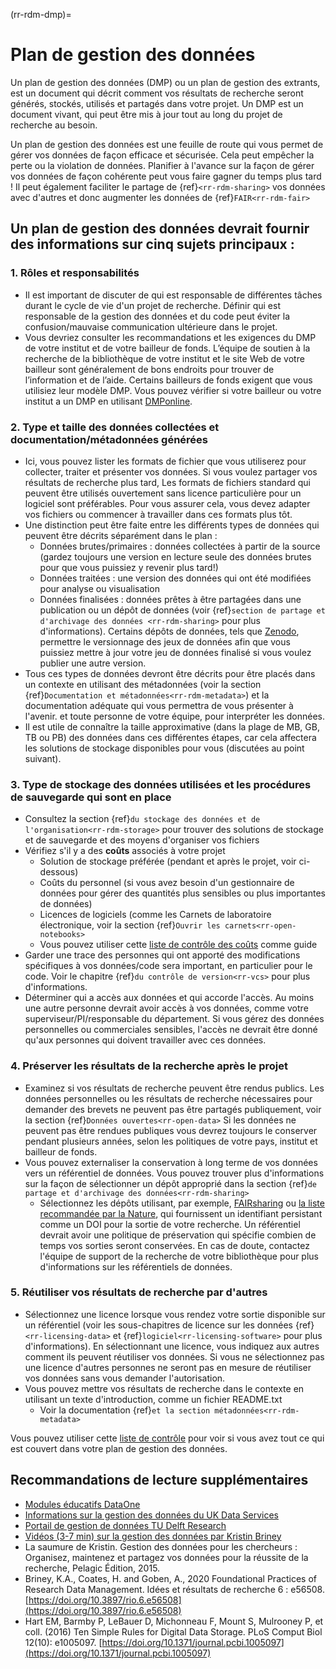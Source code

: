(rr-rdm-dmp)=
# Plan de gestion des données

Un plan de gestion des données (DMP) ou un plan de gestion des extrants, est un document qui décrit comment vos résultats de recherche seront générés, stockés, utilisés et partagés dans votre projet. Un DMP est un document vivant, qui peut être mis à jour tout au long du projet de recherche au besoin.

Un plan de gestion des données est une feuille de route qui vous permet de gérer vos données de façon efficace et sécurisée. Cela peut empêcher la perte ou la violation de données. Planifier à l'avance sur la façon de gérer vos données de façon cohérente peut vous faire gagner du temps plus tard ! Il peut également faciliter le partage de {ref}`<rr-rdm-sharing>` vos données avec d'autres et donc augmenter les données de {ref}`FAIR<rr-rdm-fair>`

## Un plan de gestion des données devrait fournir des informations sur cinq sujets principaux :

### 1. Rôles et responsabilités
* Il est important de discuter de qui est responsable de différentes tâches durant le cycle de vie d'un projet de recherche. Définir qui est responsable de la gestion des données et du code peut éviter la confusion/mauvaise communication ultérieure dans le projet.
* Vous devriez consulter les recommandations et les exigences du DMP de votre institut et de votre bailleur de fonds. L’équipe de soutien à la recherche de la bibliothèque de votre institut et le site Web de votre bailleur sont généralement de bons endroits pour trouver de l’information et de l’aide. Certains bailleurs de fonds exigent que vous utilisiez leur modèle DMP. Vous pouvez vérifier si votre bailleur ou votre institut a un DMP en utilisant [DMPonline](https://dmponline.dcc.ac.uk/).

### 2. Type et taille des données collectées et documentation/métadonnées générées
* Ici, vous pouvez lister les formats de fichier que vous utiliserez pour collecter, traiter et présenter vos données. Si vous voulez partager vos résultats de recherche plus tard, Les formats de fichiers standard qui peuvent être utilisés ouvertement sans licence particulière pour un logiciel sont préférables. Pour vous assurer cela, vous devez adapter vos fichiers ou commencer à travailler dans ces formats plus tôt.
* Une distinction peut être faite entre les différents types de données qui peuvent être décrits séparément dans le plan :
    * Données brutes/primaires : données collectées à partir de la source (gardez toujours une version en lecture seule des données brutes pour que vous puissiez y revenir plus tard!)
    * Données traitées : une version des données qui ont été modifiées pour analyse ou visualisation
    * Données finalisées : données prêtes à être partagées dans une publication ou un dépôt de données (voir {ref}`section de partage et d'archivage des données <rr-rdm-sharing>` pour plus d'informations). Certains dépôts de données, tels que [Zenodo](https://zenodo.org/), permettre le versionnage des jeux de données afin que vous puissiez mettre à jour votre jeu de données finalisé si vous voulez publier une autre version.
* Tous ces types de données devront être décrits pour être placés dans un contexte en utilisant des métadonnées (voir la section {ref}`Documentation et métadonnées<rr-rdm-metadata>`) et la documentation adéquate qui vous permettra de vous présenter à l'avenir. et toute personne de votre équipe, pour interpréter les données.
* Il est utile de connaître la taille approximative (dans la plage de MB, GB, TB ou PB) des données dans ces différentes étapes, car cela affectera les solutions de stockage disponibles pour vous (discutées au point suivant).

### 3. Type de stockage des données utilisées et les procédures de sauvegarde qui sont en place
* Consultez la section {ref}`du stockage des données et de l'organisation<rr-rdm-storage>` pour trouver des solutions de stockage et de sauvegarde et des moyens d'organiser vos fichiers
* Vérifiez s'il y a des **coûts** associés à votre projet
    * Solution de stockage préférée (pendant et après le projet, voir ci-dessous)
    * Coûts du personnel (si vous avez besoin d'un gestionnaire de données pour gérer des quantités plus sensibles ou plus importantes de données)
    * Licences de logiciels (comme les Carnets de laboratoire électronique, voir la section {ref}`Ouvrir les carnets<rr-open-notebooks>`
    * Vous pouvez utiliser cette [liste de contrôle des coûts](https://www.ukdataservice.ac.uk/media/622368/costingtool.pdf) comme guide
* Garder une trace des personnes qui ont apporté des modifications spécifiques à vos données/code sera important, en particulier pour le code. Voir le chapitre {ref}`du contrôle de version<rr-vcs>` pour plus d'informations.
* Déterminer qui a accès aux données et qui accorde l'accès. Au moins une autre personne devrait avoir accès à vos données, comme votre superviseur/PI/responsable du département. Si vous gérez des données personnelles ou commerciales sensibles, l'accès ne devrait être donné qu'aux personnes qui doivent travailler avec ces données.

### 4. Préserver les résultats de la recherche après le projet
* Examinez si vos résultats de recherche peuvent être rendus publics. Les données personnelles ou les résultats de recherche nécessaires pour demander des brevets ne peuvent pas être partagés publiquement, voir la section {ref}`Données ouvertes<rr-open-data>` Si les données ne peuvent pas être rendues publiques vous devrez toujours le conserver pendant plusieurs années, selon les politiques de votre pays, institut et bailleur de fonds.
* Vous pouvez externaliser la conservation à long terme de vos données vers un référentiel de données. Vous pouvez trouver plus d'informations sur la façon de sélectionner un dépôt approprié dans la section {ref}`de partage et d'archivage des données<rr-rdm-sharing>`
    * Sélectionnez les dépôts utilisant, par exemple, [FAIRsharing](https://fairsharing.org/) ou [la liste recommandée par la Nature](https://www.springernature.com/gp/authors/research-data-policy/repositories/12327124), qui fournissent un identifiant persistant comme un DOI pour la sortie de votre recherche. Un référentiel devrait avoir une politique de préservation qui spécifie combien de temps vos sorties seront conservées. En cas de doute, contactez l'équipe de support de la recherche de votre bibliothèque pour plus d'informations sur les référentiels de données.

### 5. Réutiliser vos résultats de recherche par d'autres
* Sélectionnez une licence lorsque vous rendez votre sortie disponible sur un référentiel (voir les sous-chapitres de licence sur les données {ref}`<rr-licensing-data>` et {ref}`logiciel<rr-licensing-software>` pour plus d'informations). En sélectionnant une licence, vous indiquez aux autres comment ils peuvent réutiliser vos données. Si vous ne sélectionnez pas une licence d'autres personnes ne seront pas en mesure de réutiliser vos données sans vous demander l'autorisation.
* Vous pouvez mettre vos résultats de recherche dans le contexte en utilisant un texte d'introduction, comme un fichier README.txt
    * Voir la documentation {ref}`et la section métadonnées<rr-rdm-metadata>`

Vous pouvez utiliser cette [liste de contrôle](https://ukdataservice.ac.uk/learning-hub/research-data-management/plan-to-share/checklist/) pour voir si vous avez tout ce qui est couvert dans votre plan de gestion des données.

## Recommandations de lecture supplémentaires

- [Modules éducatifs DataOne](https://www.dataone.org/education-modules)
- [Informations sur la gestion des données du UK Data Services](https://ukdataservice.ac.uk/learning-hub/research-data-management/)
- [Portail de gestion de données TU Delft Research](https://www.tudelft.nl/en/library/research-data-management)
- [Vidéos (3-7 min) sur la gestion des données par Kristin Briney](https://www.youtube.com/watch?v=K5_ocBG5xek&list=PLEor4jq8YPgK_sgEiAcpHZLw-62mufXus)
- La saumure de Kristin. Gestion des données pour les chercheurs : Organisez, maintenez et partagez vos données pour la réussite de la recherche, Pelagic Édition, 2015.
- Briney, K.A., Coates, H. and Goben, A., 2020 Foundational Practices of Research Data Management. Idées et résultats de recherche 6 : e56508. [https://doi.org/10.3897/rio.6.e56508](https://doi.org/10.3897/rio.6.e56508)
- Hart EM, Barmby P, LeBauer D, Michonneau F, Mount S, Mulrooney P, et coll. (2016) Ten Simple Rules for Digital Data Storage. PLoS Comput Biol 12(10): e1005097. [https://doi.org/10.1371/journal.pcbi.1005097](https://doi.org/10.1371/journal.pcbi.1005097)
